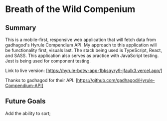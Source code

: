 # Breath of the Wild Compenium

## Summary

This is a mobile-first, responsive web application that will fetch data from gadhagod's Hyrule Compendium API. My approach to this application will be functionality first, visuals last. The stack being used is TypeScript, React, and SASS. This application also serves as practice with JavaScript testing. Jest is being used for component testing.

Link to live version: [https://hyrule-botw-app-1bksqyry9-jfaulk3.vercel.app/]

Thanks to gadhagod for their API. [https://github.com/gadhagod/Hyrule-Compendium-API]

## Future Goals

Add the ability to sort;
